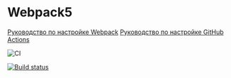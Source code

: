 # Webpack5

[Руководство по настройке Webpack](https://webpack.js.org/guides/)
[Руководство по настройке GitHub Actions](https://docs.github.com/en/actions/quickstart)

![CI](https://github.com/Artur0795/ahj-code/actions/workflows/web.yml/badge.svg)

[![Build status](https://ci.appveyor.com/api/projects/status/mgyyhbxsai52yf12?svg=true)](https://ci.appveyor.com/project/Artur0795/ahj-code)